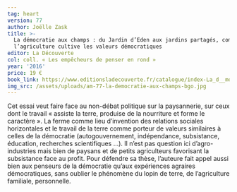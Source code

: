 ```yaml
---
tag: heart
version: 77
author: Joëlle Zask
title: >-
  La démocratie aux champs : du Jardin d’Eden aux jardins partagés, comment
  l’agriculture cultive les valeurs démocratiques
editor: La Découverte
col: coll. « Les empêcheurs de penser en rond »
year: '2016'
price: 19 €
book_link: https://www.editionsladecouverte.fr/catalogue/index-La_d__mocratie_aux_champs-9782359251012.html
img_src: /assets/uploads/am-77-la-democratie-aux-champs-bgo.jpg
---
```

Cet essai veut faire face au non-débat politique sur la paysannerie, sur ceux dont le travail « assiste la terre, produise de la nourriture et forme le caractère ». La ferme comme lieu d’invention des relations sociales horizontales et le travail de la terre comme porteur de valeurs similaires à celles de la démocratie (autogouvernement, indépendance, subsistance, éducation, recherches scientifiques ...). Il n’est pas question ici d’agro-industries mais bien de paysans et de petits agriculteurs favorisant la subsistance face au profit. Pour défendre sa thèse, l’auteure fait appel aussi bien aux penseurs de la démocratie qu’aux expériences agraires démocratiques, sans oublier le phénomène du lopin de terre, de l’agriculture familiale, personnelle.

